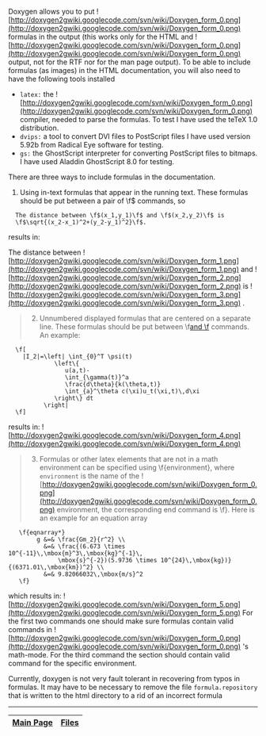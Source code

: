 Doxygen allows you to put ![http://doxygen2gwiki.googlecode.com/svn/wiki/Doxygen_form_0.png](http://doxygen2gwiki.googlecode.com/svn/wiki/Doxygen_form_0.png)  formulas in the output (this works only for the HTML and ![http://doxygen2gwiki.googlecode.com/svn/wiki/Doxygen_form_0.png](http://doxygen2gwiki.googlecode.com/svn/wiki/Doxygen_form_0.png)  output, not for the RTF nor for the man page output). To be able to include formulas (as images) in the HTML documentation, you will also need to have the following tools installed
  * `latex:` the ![http://doxygen2gwiki.googlecode.com/svn/wiki/Doxygen_form_0.png](http://doxygen2gwiki.googlecode.com/svn/wiki/Doxygen_form_0.png)  compiler, needed to parse the formulas. To test I have used the teTeX 1.0 distribution.
  * `dvips:` a tool to convert DVI files to PostScript files I have used version 5.92b from Radical Eye software for testing.
  * `gs:` the GhostScript interpreter for converting PostScript files to bitmaps. I have used Aladdin GhostScript 8.0 for testing.


There are three ways to include formulas in the documentation.
  1. Using in-text formulas that appear in the running text. These formulas should be put between a pair of \f$ commands, so
```
  The distance between \f$(x_1,y_1)\f$ and \f$(x_2,y_2)\f$ is 
  \f$\sqrt{(x_2-x_1)^2+(y_2-y_1)^2}\f$.
```
results in:

The distance between ![http://doxygen2gwiki.googlecode.com/svn/wiki/Doxygen_form_1.png](http://doxygen2gwiki.googlecode.com/svn/wiki/Doxygen_form_1.png)  and ![http://doxygen2gwiki.googlecode.com/svn/wiki/Doxygen_form_2.png](http://doxygen2gwiki.googlecode.com/svn/wiki/Doxygen_form_2.png)  is ![http://doxygen2gwiki.googlecode.com/svn/wiki/Doxygen_form_3.png](http://doxygen2gwiki.googlecode.com/svn/wiki/Doxygen_form_3.png) .
> 2. Unnumbered displayed formulas that are centered on a separate line. These formulas should be put between \f[and \f](.md) commands. An example:
```
  \f[
    |I_2|=\left| \int_{0}^T \psi(t) 
             \left\{ 
                u(a,t)-
                \int_{\gamma(t)}^a 
                \frac{d\theta}{k(\theta,t)}
                \int_{a}^\theta c(\xi)u_t(\xi,t)\,d\xi
             \right\} dt
          \right|
  \f]
```
results in: ![http://doxygen2gwiki.googlecode.com/svn/wiki/Doxygen_form_4.png](http://doxygen2gwiki.googlecode.com/svn/wiki/Doxygen_form_4.png)
> 3. Formulas or other latex elements that are not in a math environment can be specified using \f{environment}, where `environment` is the name of the ![http://doxygen2gwiki.googlecode.com/svn/wiki/Doxygen_form_0.png](http://doxygen2gwiki.googlecode.com/svn/wiki/Doxygen_form_0.png)  environment, the corresponding end command is \f}. Here is an example for an equation array
```
   \f{eqnarray*}
        g &=& \frac{Gm_2}{r^2} \\ 
          &=& \frac{(6.673 \times 10^{-11}\,\mbox{m}^3\,\mbox{kg}^{-1}\,
              \mbox{s}^{-2})(5.9736 \times 10^{24}\,\mbox{kg})}{(6371.01\,\mbox{km})^2} \\ 
          &=& 9.82066032\,\mbox{m/s}^2
   \f}
```
which results in: ![http://doxygen2gwiki.googlecode.com/svn/wiki/Doxygen_form_5.png](http://doxygen2gwiki.googlecode.com/svn/wiki/Doxygen_form_5.png)
For the first two commands one should make sure formulas contain valid commands in ![http://doxygen2gwiki.googlecode.com/svn/wiki/Doxygen_form_0.png](http://doxygen2gwiki.googlecode.com/svn/wiki/Doxygen_form_0.png) 's math-mode. For the third command the section should contain valid command for the specific environment.

Currently, doxygen is not very fault tolerant in recovering from typos in formulas. It may have to be necessary to remove the file `formula.repository` that is written to the html directory to a rid of an incorrect formula





---
| [Main Page](Doxygen.md) | [Files](Doxygen_files.md) |
|:------------------------|:--------------------------|